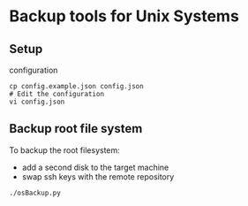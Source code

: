 # Backup tools for Unix Systems

## Setup

configuration

```
cp config.example.json config.json
# Edit the configuration
vi config.json
```

## Backup root file system

To backup the root filesystem:

- add a second disk to the target machine
- swap ssh keys with the remote repository

```
./osBackup.py
```
